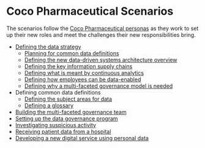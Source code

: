 <!-- SPDX-License-Identifier: CC-BY-4.0 -->
<!-- Copyright Contributors to the ODPi Data Governance project. -->

# Coco Pharmaceutical Scenarios

The scenarios follow the [Coco Pharmaceutical personas](../personas/README.md) as they work to
set up their new roles and meet the challenges their new responsibilities bring.

* [Defining the data strategy](defining-the-data-strategy/README.md)
   * [Planning for common data definitions](planning-for-common-data-definitions/README.md)
   * [Defining the new data-driven systems architecture overview](defining-new-systems-architecture-overview/README.md)
   * [Defining the key information supply chains](defining-information-supply-chains/README.md)
   * [Defining what is meant by continuous analytics](defining-continuous-analytics/README.md)
   * [Defining how employees can be data-enabled](defining-data-enabled-employees/README.md)
   * [Defining why a multi-faceted governance model is needed](defining-multi-faceted-governance/README.md)
* Defining common data definitions
   * [Defining the subject areas for data](defining-subject-areas/README.md)
   * [Defining a glossary](defining-a-glossary/README.md)
* [Building the multi-faceted governance team](building-the-governance-team/README.md)
* [Setting up the data governance program](creating-data-governance-program/README.md)
* [Investigating suspicious activity](investigating-suspicious-activity/README.md)
* [Receiving patient data from a hospital](receiving-patient-data-from-a-hospital/README.md)
* [Developing a new digital service using personal data](new-clinical-trials-digital-service/README.md)

